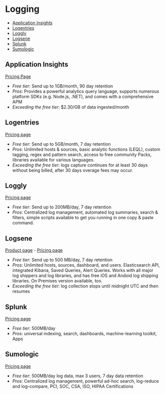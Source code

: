 # Logging

<!-- TOC depthFrom:2 -->

- [Application Insights](#application-insights)
- [Logentries](#logentries)
- [Loggly](#loggly)
- [Logsene](#logsene)
- [Splunk](#splunk)
- [Sumologic](#sumologic)

<!-- /TOC -->

## Application Insights

[Pricing Page](https://azure.microsoft.com/en-us/pricing/details/application-insights/)

* *Free tier*: Send up to 1GB/month, 90 day retention
* *Pros*: Provides a powerful analytics query language, supports numerous platform SDKs (e.g. Node.js, .NET), and comes with a comprehensive APM
* *Exceeding the free tier*: $2.30/GB of data ingested/month

## Logentries

[Pricing page](https://logentries.com/pricing/)

* *Free tier*: Send up to 5GB/month, 7 day retention
* *Pros*: Unlimited hosts & sources, basic analytic functions (LEQL), custom tagging, regex and pattern search, access to free community Packs, libraries available for various languages.
* *Exceeding the free tier*: logs capture continues for at least 30 days without being billed, after 30 days overage fees may occur.

## Loggly

[Pricing page](https://www.loggly.com/plans-and-pricing/)

* *Free tier*: Send up to 200MB/day, 7 day retention
* *Pros*:  Centralized log management, automated log summaries, search & filters, simple scripts available to get you running in one copy & paste command.

## Logsene

[Product page](https://sematext.com/logsene/) - [Pricing page](https://sematext.com/logsene/#plans-and-pricing)

* *Free tier*: Send up to 500 MB/day, 7 day retention
* *Pros*: Unlimited hosts, sources, dashboard, and users. Elasticsearch API, integrated Kibana, Saved Queries, Alert Queries. Works with all major log shippers and log libraries, and has free iOS and Andoid log shipping libraries.  On Premises version available, too.
* *Exceeding the free tier*: log collection stops until midnight UTC and then resumes

## Splunk

[Pricing page](https://www.splunk.com/en_us/products/splunk-enterprise/free-vs-enterprise.html)

* *Free tier*: 500MB/day
* *Pros*: universal indexing, search, dashboards, machine-learning toolkit, Apps

## Sumologic

[Pricing page](https://www.sumologic.com/pricing/)

* *Free tier*: 500MB/day log data, max 3 users, 7 day data retention
* *Pros*: Centralized log management, powerful ad-hoc search, log-reduce and log-compare, PCI, SOC, CSA, ISO, HIPAA Certifications
